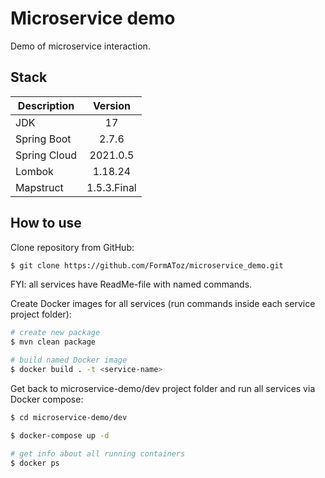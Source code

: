 # Microservice demo

Demo of microservice interaction.

## Stack

| Description  |   Version   |
|--------------|:-----------:|
| JDK          |     17      |
| Spring Boot  |    2.7.6    |
| Spring Cloud |  2021.0.5   |
| Lombok       |   1.18.24   |
| Mapstruct    | 1.5.3.Final |

## How to use

Clone repository from GitHub:

```bash
$ git clone https://github.com/FormAToz/microservice_demo.git
```

FYI: all services have ReadMe-file with named commands.

Create Docker images for all services (run commands inside each service project folder):

```bash
# create new package
$ mvn clean package

# build named Docker image
$ docker build . -t <service-name>
```

Get back to microservice-demo/dev project folder and run all services via Docker compose:

```bash
$ cd microservice-demo/dev

$ docker-compose up -d

# get info about all running containers
$ docker ps
```